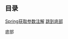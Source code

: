 ## 目录

[Spring获取参数注解](2018/spring-get-data.md)
[跳到底部](#bottom)




































































<span id="bottom">底部</span>

